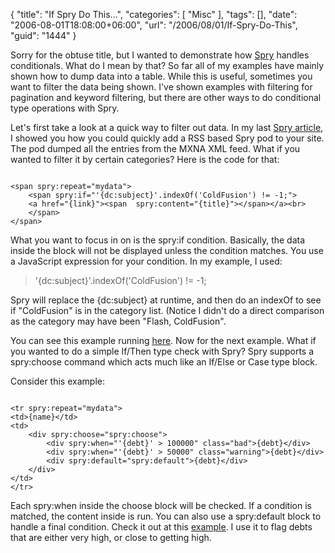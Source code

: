 {
	"title": "If Spry Do This...",
	"categories": [
		"Misc"
	],
	"tags": [],
	"date": "2006-08-01T18:08:00+06:00",
	"url": "/2006/08/01/If-Spry-Do-This",
	"guid": "1444"
}

Sorry for the obtuse title, but I wanted to demonstrate how <a href="http://labs.adobe.com/technologies/spry/">Spry</a> handles conditionals. What do I mean by that? So far all of my examples have mainly shown how to dump data into a table. While this is useful, sometimes you want to filter the data being shown. I've shown examples with filtering for pagination and keyword filtering, but there are other ways to do conditional type operations with Spry.
<!--more-->
Let's first take a look at a quick way to filter out data. In my last <a href="http://ray.camdenfamily.com/index.cfm/2006/7/28/Building-an-AJAX-Based-RSS-Pod">Spry article</a>, I showed you how you could quickly add a RSS based Spry pod to your site. The pod dumped all the entries from the MXNA XML feed. What if you wanted to filter it by certain categories? Here is the code for that:

<code>
&lt;span spry:repeat="mydata"&gt;
	&lt;span spry:if="'{dc:subject}'.indexOf('ColdFusion') != -1;"&gt;
	&lt;a href="{link}"&gt;&lt;span  spry:content="{title}"&gt;&lt;/span&gt;&lt;/a&gt;&lt;br&gt;
	&lt;/span&gt;
&lt;/span&gt;
</code>

What you want to focus in on is the spry:if condition. Basically, the data inside the block will not be displayed  unless the condition matches. You use a JavaScript expression for your condition. In my example, I used: 

<blockquote>
'{dc:subject}'.indexOf('ColdFusion') != -1;
</blockquote>

Spry will replace the {dc:subject} at runtime, and then do an indexOf to see if "ColdFusion" is in the category list. (Notice I didn't do a direct comparison as the category may have been "Flash, ColdFusion".

You can see this example running <a href="http://ray.camdenfamily.com/demos/spryconditionals/test.html">here</a>. Now for the next example. What if you wanted to do a simple If/Then type check with Spry? Spry supports a spry:choose command which acts much like an If/Else or Case type block. 

Consider this example:

<code>
&lt;tr spry:repeat="mydata"&gt;
&lt;td&gt;{name}&lt;/td&gt;
&lt;td&gt;
	&lt;div spry:choose="spry:choose"&gt;
		&lt;div spry:when="'{debt}' &gt; 100000" class="bad"&gt;{debt}&lt;/div&gt;
		&lt;div spry:when="'{debt}' &gt; 50000" class="warning"&gt;{debt}&lt;/div&gt;
		&lt;div spry:default="spry:default"&gt;{debt}&lt;/div&gt;
	&lt;/div&gt;
&lt;/td&gt;
&lt;/tr&gt;
</code>

Each spry:when inside the choose block will be checked. If a condition is matched, the content inside is run. You can also use a spry:default block to handle a final condition. Check it out at this <a href="http://ray.camdenfamily.com/demos/spryconditionals/test2.html">example</a>. I use it to flag debts that are either very high, or close to getting high.